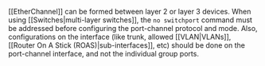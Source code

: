 [[EtherChannel]] can be formed between layer 2 or layer 3 devices. When using [[Switches|multi-layer switches]], the `no switchport` command must be addressed before configuring the port-channel protocol and mode. Also, configurations on the interface (like trunk, allowed [[VLAN|VLANs]], [[Router On A Stick (ROAS)|sub-interfaces]], etc) should be done on the port-channel interface, and not the individual group ports.